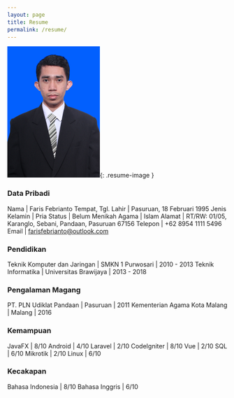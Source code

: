 ```yaml
---
layout: page
title: Resume
permalink: /resume/
---
```


![cv](/assets/images/resume.png){: .resume-image }

### Data Pribadi

Nama | Faris Febrianto
Tempat, Tgl. Lahir | Pasuruan, 18 Februari 1995
Jenis Kelamin | Pria
Status | Belum Menikah
Agama | Islam
Alamat | RT/RW: 01/05, Karanglo, Sebani, Pandaan, Pasuruan 67156
Telepon | +62 8954 1111 5496
Email | farisfebrianto@outlook.com

### Pendidikan

Teknik Komputer dan Jaringan | SMKN 1 Purwosari | 2010 - 2013
Teknik Informatika | Universitas Brawijaya | 2013 - 2018

### Pengalaman Magang

PT. PLN Udiklat Pandaan | Pasuruan | 2011
Kementerian Agama Kota Malang | Malang | 2016

### Kemampuan

JavaFX | 8/10
Android | 4/10
Laravel | 2/10
CodeIgniter | 8/10
Vue | 2/10
SQL | 6/10
Mikrotik | 2/10
Linux | 6/10

### Kecakapan

Bahasa Indonesia | 8/10
Bahasa Inggris | 6/10
